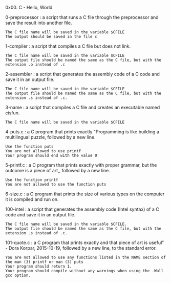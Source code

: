 0x00. C - Hello, World

0-preprocessor : a script that runs a C file through the preprocessor and save the result into another file.

	The C file name will be saved in the variable $CFILE
	The output should be saved in the file c

1-compiler : a script that compiles a C file but does not link.

	The C file name will be saved in the variable $CFILE
	The output file should be named the same as the C file, but with the extension .o instead of .c

2-assembler : a script that generates the assembly code of a C code and save it in an output file.

	The C file name will be saved in the variable $CFILE
	The output file should be named the same as the C file, but with the extension .s instead of .c. 

3-name : a script that compiles a C file and creates an executable named cisfun.

	The C file name will be saved in the variable $CFILE

4-puts.c :  a C program that prints exactly "Programming is like building a multilingual puzzle, followed by a new line.

	Use the function puts
	You are not allowed to use printf
	Your program should end with the value 0

5-printf.c : a C program that prints exactly with proper grammar, but the outcome is a piece of art,, followed by a new line.

	Use the function printf
	You are not allowed to use the function puts

6-size.c : a C program that prints the size of various types on the computer it is compiled and run on.

100-intel : a script that generates the assembly code (Intel syntax) of a C code and save it in an output file.

	The C file name will be saved in the variable $CFILE.
	The output file should be named the same as the C file, but with the extension .s instead of .c.

101-quote.c : a C program that prints exactly and that piece of art is useful" - Dora Korpar, 2015-10-19,
	followed by a new line, to the standard error.

	You are not allowed to use any functions listed in the NAME section of the man (3) printf or man (3) puts
	Your program should return 1.
	Your program should compile without any warnings when using the -Wall gcc option.
